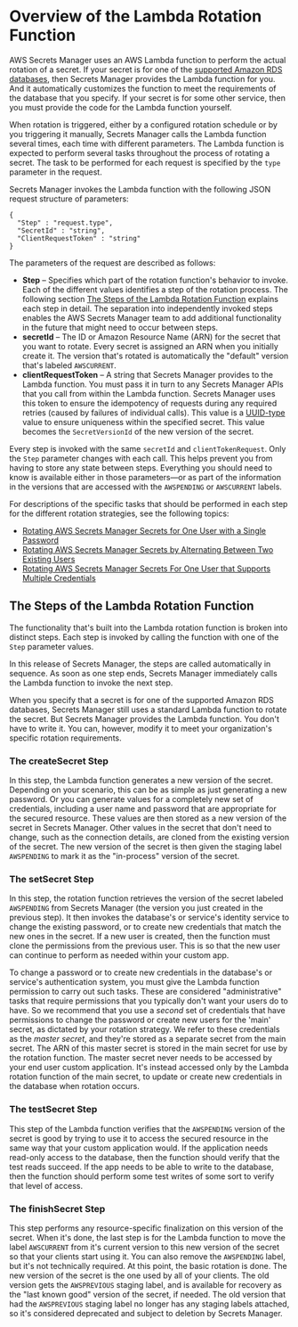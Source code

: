 # Overview of the Lambda Rotation Function<a name="rotating-secrets-lambda-function-overview"></a>

AWS Secrets Manager uses an AWS Lambda function to perform the actual rotation of a secret\. If your secret is for one of the [supported Amazon RDS databases](intro.md#full-rotation-support), then Secrets Manager provides the Lambda function for you\. And it automatically customizes the function to meet the requirements of the database that you specify\. If your secret is for some other service, then you must provide the code for the Lambda function yourself\.

When rotation is triggered, either by a configured rotation schedule or by you triggering it manually, Secrets Manager calls the Lambda function several times, each time with different parameters\. The Lambda function is expected to perform several tasks throughout the process of rotating a secret\. The task to be performed for each request is specified by the `type` parameter in the request\.

Secrets Manager invokes the Lambda function with the following JSON request structure of parameters:

```
{
  "Step" : "request.type",
  "SecretId" : "string",
  "ClientRequestToken" : "string"
}
```

The parameters of the request are described as follows: 
+ **Step** – Specifies which part of the rotation function's behavior to invoke\. Each of the different values identifies a step of the rotation process\. The following section [The Steps of the Lambda Rotation Function](#rotation-explanation-of-steps) explains each step in detail\. The separation into independently invoked steps enables the AWS Secrets Manager team to add additional functionality in the future that might need to occur between steps\.
+ **secretId** – The ID or Amazon Resource Name \(ARN\) for the secret that you want to rotate\. Every secret is assigned an ARN when you initially create it\. The version that's rotated is automatically the "default" version that's labeled `AWSCURRENT`\.
+ **clientRequestToken** – A string that Secrets Manager provides to the Lambda function\. You must pass it in turn to any Secrets Manager APIs that you call from within the Lambda function\. Secrets Manager uses this token to ensure the idempotency of requests during any required retries \(caused by failures of individual calls\)\. This value is a [UUID\-type](https://wikipedia.org/wiki/Universally_unique_identifier) value to ensure uniqueness within the specified secret\. This value becomes the `SecretVersionId` of the new version of the secret\.

Every step is invoked with the same `secretId` and `clientTokenRequest`\. Only the `Step` parameter changes with each call\. This helps prevent you from having to store any state between steps\. Everything you should need to know is available either in those parameters—or as part of the information in the versions that are accessed with the `AWSPENDING` or `AWSCURRENT` labels\.

For descriptions of the specific tasks that should be performed in each step for the different rotation strategies, see the following topics:
+ [Rotating AWS Secrets Manager Secrets for One User with a Single Password](rotating-secrets-one-user-one-password.md)
+ [Rotating AWS Secrets Manager Secrets by Alternating Between Two Existing Users](rotating-secrets-two-users.md)
+ [Rotating AWS Secrets Manager Secrets For One User that Supports Multiple Credentials](rotating-secrets-one-user-multiple-passwords.md)

## The Steps of the Lambda Rotation Function<a name="rotation-explanation-of-steps"></a>

The functionality that's built into the Lambda rotation function is broken into distinct steps\. Each step is invoked by calling the function with one of the `Step` parameter values\.

In this release of Secrets Manager, the steps are called automatically in sequence\. As soon as one step ends, Secrets Manager immediately calls the Lambda function to invoke the next step\. 

When you specify that a secret is for one of the supported Amazon RDS databases, Secrets Manager still uses a standard Lambda function to rotate the secret\. But Secrets Manager provides the Lambda function\. You don't have to write it\. You can, however, modify it to meet your organization's specific rotation requirements\.

### The createSecret Step<a name="phase-makesecret"></a>

In this step, the Lambda function generates a new version of the secret\. Depending on your scenario, this can be as simple as just generating a new password\. Or you can generate values for a completely new set of credentials, including a user name and password that are appropriate for the secured resource\. These values are then stored as a new version of the secret in Secrets Manager\. Other values in the secret that don't need to change, such as the connection details, are cloned from the existing version of the secret\. The new version of the secret is then given the staging label `AWSPENDING` to mark it as the "in\-process" version of the secret\.

### The setSecret Step<a name="phase-setsecret"></a>

In this step, the rotation function retrieves the version of the secret labeled `AWSPENDING` from Secrets Manager \(the version you just created in the previous step\)\. It then invokes the database's or service's identity service to change the existing password, or to create new credentials that match the new ones in the secret\. If a new user is created, then the function must clone the permissions from the previous user\. This is so that the new user can continue to perform as needed within your custom app\. 

To change a password or to create new credentials in the database's or service's authentication system, you must give the Lambda function permission to carry out such tasks\. These are considered "administrative" tasks that require permissions that you typically don't want your users do to have\. So we recommend that you use a *second* set of credentials that have permissions to change the password or create new users for the 'main' secret, as dictated by your rotation strategy\. We refer to these credentials as the *master secret*, and they're stored as a separate secret from the main secret\. The ARN of this master secret is stored in the main secret for use by the rotation function\. The master secret never needs to be accessed by your end user custom application\. It's instead accessed only by the Lambda rotation function of the main secret, to update or create new credentials in the database when rotation occurs\.

### The testSecret Step<a name="phase-verifysecret"></a>

This step of the Lambda function verifies that the `AWSPENDING` version of the secret is good by trying to use it to access the secured resource in the same way that your custom application would\. If the application needs read\-only access to the database, then the function should verify that the test reads succeed\. If the app needs to be able to write to the database, then the function should perform some test writes of some sort to verify that level of access\.

### The finishSecret Step<a name="phase-finishsecret"></a>

This step performs any resource\-specific finalization on this version of the secret\. When it's done, the last step is for the Lambda function to move the label `AWSCURRENT` from it's current version to this new version of the secret so that your clients start using it\. You can also remove the `AWSPENDING` label, but it's not technically required\. At this point, the basic rotation is done\. The new version of the secret is the one used by all of your clients\. The old version gets the `AWSPREVIOUS` staging label, and is available for recovery as the "last known good" version of the secret, if needed\. The old version that had the `AWSPREVIOUS` staging label no longer has any staging labels attached, so it's considered deprecated and subject to deletion by Secrets Manager\.

### <a name="phase-expiresecret"></a>